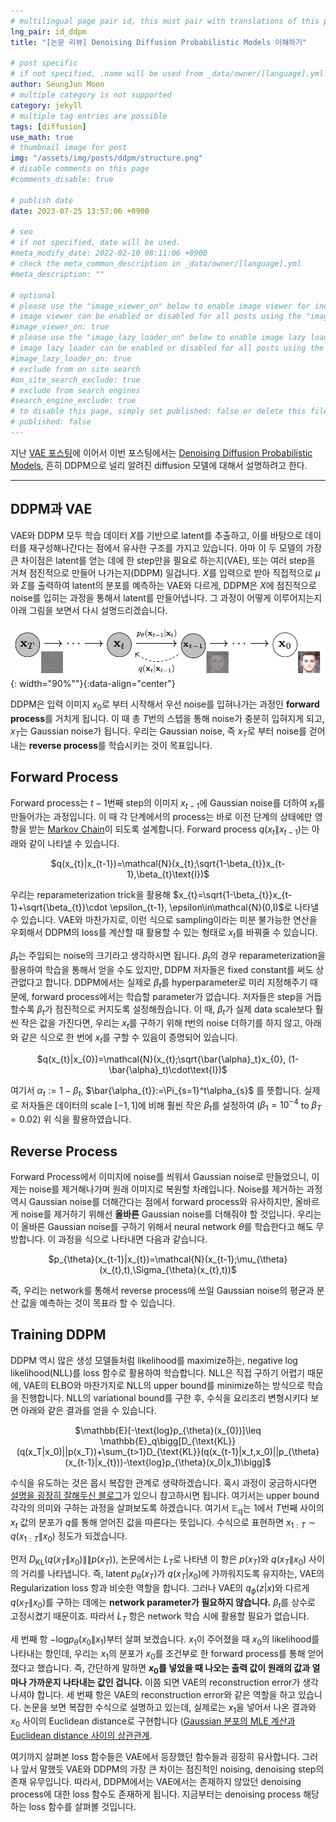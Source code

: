 ```yaml
---
# multilingual page pair id, this must pair with translations of this page. (This name must be unique)
lng_pair: id_ddpm
title: "[논문 리뷰] Denoising Diffusion Probabilistic Models 이해하기"

# post specific
# if not specified, .name will be used from _data/owner/[language].yml
author: SeungJun Moon
# multiple category is not supported
category: jekyll
# multiple tag entries are possible
tags: [diffusion]
use_math: true
# thumbnail image for post
img: "/assets/img/posts/ddpm/structure.png"
# disable comments on this page
#comments_disable: true

# publish date
date: 2023-07-25 13:57:06 +0900

# seo
# if not specified, date will be used.
#meta_modify_date: 2022-02-10 08:11:06 +0900
# check the meta_common_description in _data/owner/[language].yml
#meta_description: ""

# optional
# please use the "image_viewer_on" below to enable image viewer for individual pages or posts (_posts/ or [language]/_posts folders).
# image viewer can be enabled or disabled for all posts using the "image_viewer_posts: true" setting in _data/conf/main.yml.
#image_viewer_on: true
# please use the "image_lazy_loader_on" below to enable image lazy loader for individual pages or posts (_posts/ or [language]/_posts folders).
# image lazy loader can be enabled or disabled for all posts using the "image_lazy_loader_posts: true" setting in _data/conf/main.yml.
#image_lazy_loader_on: true
# exclude from on site search
#on_site_search_exclude: true
# exclude from search engines
#search_engine_exclude: true
# to disable this page, simply set published: false or delete this file
# published: false
---
```


<!-- outline-start -->

지난 [VAE 포스팅](https://seungjun-moon.github.io/kr/2023-07-21-vae1)에 이어서 이번 포스팅에서는 [Denoising Diffusion Probabilistic Models](https://arxiv.org/abs/2006.11239), 흔히 DDPM으로 널리 알려진 diffusion 모델에 대해서 설명하려고 한다.

<!-- outline-end -->

***

## DDPM과 VAE

VAE와 DDPM 모두 학습 데이터 $X$를 기반으로 latent를 추출하고, 이를 바탕으로 데이터를 재구성해나간다는 점에서 유사한 구조를 가지고 있습니다. 아마 이 두 모델의 가장 큰 차이점은 latent를 얻는 데에 한 step만을 필요로 하는지(VAE), 또는 여러 step을 거쳐 점진적으로 만들어 나가는지(DDPM) 일겁니다. $X$를 입력으로 받아 직접적으로 $\mu$와 $\Sigma$를 출력하여 latent의 분포를 예측하는 VAE와 다르게, DDPM은 $X$에 점진적으로 noise를 입히는 과정을 통해서 latent를 만들어냅니다. 그 과정이 어떻게 이루어지는지 아래 그림을 보면서 다시 설명드리겠습니다.

![Alt text](/assets/img/posts/ddpm/structure.png){: width="90%""}{:data-align="center"}

DDPM은 입력 이미지 $x_{0}$로 부터 시작해서 우선 noise를 입혀나가는 과정인 **forward process**를 거치게 됩니다. 이 때 총 $T$번의 스텝을 통해 noise가 충분히 입혀지게 되고, $x_{T}$는 Gaussian noise가 됩니다. 우리는 Gaussian noise, 즉 $x_{T}$로 부터 noise를 걷어내는 **reverse process**를 학습시키는 것이 목표입니다.

## Forward Process

Forward process는 $t-1$번째 step의 이미지 $x_{t-1}$에 Gaussian noise를 더하여 $x_{t}$를 만들어가는 과정입니다. 이 때 각 단계에서의 process는 바로 이전 단계의 상태에만 영향을 받는 [Markov Chain](https://en.wikipedia.org/wiki/Markov_chain)이 되도록 설계합니다. Forward process $q(x_{t}\|x_{t-1})$는 아래와 같이 나타낼 수 있습니다.

<div align="center">
$q(x_{t}|x_{t-1})=\mathcal{N}(x_{t};\sqrt{1-\beta_{t}}x_{t-1},\beta_{t}\text{I})$
<!-- $q(x_{t}|x_{t-1})=\prod_{t=1}^{T}q(x_{t}|x_{t-1})$ -->
</div>

우리는 reparameterization trick을 활용해 $x_{t}=\sqrt{1-\beta_{t}}x_{t-1}+\sqrt{\beta_{t}}\cdot \epsilon_{t-1}, \epsilon\in\mathcal{N}(0,I)$로 나타낼 수 있습니다. VAE와 마찬가지로, 이런 식으로 sampling이라는 미분 불가능한 연산을 우회해서 DDPM의 loss를 계산할 때 활용할 수 있는 형태로 $x_{t}$를 바꿔줄 수 있습니다.

$\beta_{t}$는 주입되는 noise의 크기라고 생각하시면 됩니다. $\beta_{t}$의 경우 reparameterization을 활용하여 학습을 통해서 얻을 수도 있지만, DDPM 저자들은 fixed constant를 써도 상관없다고 합니다. DDPM에서는 실제로 $\beta_{t}$를 hyperparameter로 미리 지정해주기 때문에, forward process에서는 학습할 parameter가 없습니다. 저자들은 step을 거듭할수록 $\beta_{t}$가 점진적으로 커지도록 설정해줬습니다. 이 때, $\beta_{t}$가 실제 data scale보다 훨씬 작은 값을 가진다면, 우리는 $x_{t}$를 구하기 위해 $t$번의 noise 더하기를 하지 않고, 아래와 같은 식으로 한 번에 $x_{t}$를 구할 수 있음이 증명되어 있습니다.

<div align="center">
$q(x_{t}|x_{0})=\mathcal{N}(x_{t};\sqrt{\bar{\alpha}_t}x_{0}, (1-\bar{\alpha}_t)\cdot\text{I})$
</div>

여기서 $\alpha_{t}:=1-\beta_{t}$, $\bar{\alpha_{t}}:=\Pi_{s=1}^t\alpha_{s}$ 를 뜻합니다.
실제로 저자들은 데이터의 scale $[-1,1]$에 비해 훨씬 작은 $\beta_{t}$를 설정하여 ($\beta_{1}=10^{-4}$ to $\beta_{T}=0.02$) 위 식을 활용하였습니다.

## Reverse Process

Forward Process에서 이미지에 noise를 씌워서 Gaussian noise로 만들었으니, 이제는 noise를 제거해나가며 원래 이미지로 복원할 차례입니다. Noise를 제거하는 과정 역시 Gaussian noise를 더해간다는 점에서 forward process와 유사하지만, 올바르게 noise를 제거하기 위해선 **올바른** Gaussian noise를 더해줘야 할 것입니다. 우리는 이 올바른 Gaussian noise를 구하기 위해서 neural network $\theta$를 학습한다고 해도 무방합니다. 이 과정을 식으로 나타내면 다음과 같습니다.

<div align="center">
$p_{\theta}(x_{t-1}|x_{t})=\mathcal{N}(x_{t-1};\mu_{\theta}(x_{t},t),\Sigma_{\theta}(x_{t},t))$
</div>

즉, 우리는 network를 통해서 reverse process에 쓰일 Gaussian noise의 평균과 분산 값을 예측하는 것이 목표라 할 수 있습니다.

## Training DDPM

DDPM 역시 많은 생성 모델들처럼 likelihood를 maximize하는, negative log likelihood(NLL)를 loss 함수로 활용하여 학습합니다. NLL은 직접 구하기 어렵기 때문에, VAE의 ELBO와 마찬가지로 NLL의 upper bound를 minimize하는 방식으로 학습을 진행합니다. NLL의 variational bound를 구한 후, 수식을 요리조리 변형시키다 보면 아래와 같은 결과를 얻을 수 있습니다.

<div align="center">
$\mathbb{E}[-\text{log}p_{\theta}(x_{0})]\leq \mathbb{E}_q\bigg[D_{\text{KL}}(q(x_T|x_0)||p(x_T))+\sum_{t>1}D_{\text{KL}}(q(x_{t-1}|x_t,x_0)||p_{\theta}(x_{t-1}|x_{t}))-\text{log}p_{\theta}(x_0|x_1)\bigg]$
</div>

수식을 유도하는 것은 몹시 복잡한 관계로 생략하겠습니다. 혹시 과정이 궁금하시다면 [설명을 굉장히 잘해두신 블로그](https://developers-shack.tistory.com/8)가 있으니 참고하시면 됩니다. 여기서는 upper bound 각각의 의미와 구하는 과정을 살펴보도록 하겠습니다. 여기서 $\mathbb{E_q}$는 1에서 $T$번째 사이의 $x_{t}$ 값의 분포가 $q$를 통해 얻어진 값을 따른다는 뜻입니다. 수식으로 표현하면 $x_{1:T}\sim q(x_{1:T}\|x_{0})$ 정도가 되겠습니다.

먼저 $D_{\text{KL}}(q(x_T\|x_0)\|\|p(x_T))$, 논문에서는 $L_T$로 나타낸 이 항은 $p(x_T)$와 $q(x_T\|x_0)$ 사이의 거리를 나타냅니다. 즉, latent $p_\theta(x_T)$가 $q(x_T|x_0)$에 가까워지도록 유지하는, VAE의 Regularization loss 항과 비슷한 역할을 합니다. 그러나 VAE의 $q_\phi(z|x)$와 다르게 $q(x_T\|x_0)$를 구하는 데에는 **network parameter가 필요하지 않습니다.** $\beta_t$를 상수로 고정시켰기 때문이죠. 따라서 $L_T$ 항은 network 학습 시에 활용할 필요가 없습니다.

세 번째 항 $-\text{log}p_{\theta}(x_0\|x_1)$부터 살펴 보겠습니다. $x_{1}$이 주어졌을 때 $x_{0}$의 likelihood를 나타내는 항인데, 우리는 $x_{1}$의 분포가 $x_{0}$를 조건부로 한 forward process를 통해 얻어졌다고 했습니다. 즉, 간단하게 말하면 **$x_{0}$를 넣었을 때 나오는 출력 값이 원래의 값과 얼마나 가까운지 나타내는 값인 겁니다.** 이쯤 되면 VAE의 reconstruction error가 생각나셔야 합니다. 세 번째 항은 VAE의 reconstruction error와 같은 역할을 하고 있습니다. 논문을 보면 복잡한 수식으로 설명하고 있는데, 실제로는 $x_{1}$을 넣어서 나온 결과와 $x_{0}$ 사이의 Euclidean distance로 구현합니다 ([Gaussian 분포의 MLE 계산과 Euclidean distance 사이의 상관관계](https://hyeongminlee.github.io/post/bnn002_mle_map/).

여기까지 살펴본 loss 함수들은 VAE에서 등장했던 함수들과 굉장히 유사합니다. 그러나 앞서 말했듯 VAE와 DDPM의 가장 큰 차이는 점진적인 noising, denoising step의 존재 유무입니다. 따라서, DDPM에서는 VAE에서는 존재하지 않았던 denoising process에 대한 loss 함수도 존재하게 됩니다. 지금부터는 denoising process 해당하는 loss 함수를 살펴볼 것입니다.

